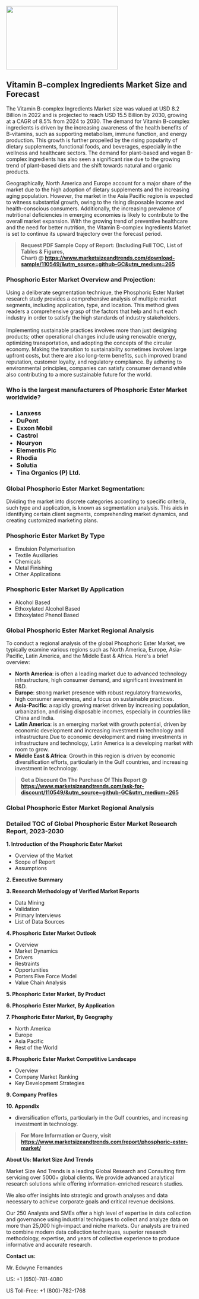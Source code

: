 <p><img class="alignnone size-medium wp-image-20088" src="https://ffe5etoiles.com/wp-content/uploads/2024/12/MST1-300x171.png" alt="" width="300" height="171" /></p><h2>Vitamin B-complex Ingredients Market Size and Forecast</h2><p>The Vitamin B-complex Ingredients Market size was valued at USD 8.2 Billion in 2022 and is projected to reach USD 15.5 Billion by 2030, growing at a CAGR of 8.5% from 2024 to 2030. The demand for Vitamin B-complex ingredients is driven by the increasing awareness of the health benefits of B-vitamins, such as supporting metabolism, immune function, and energy production. This growth is further propelled by the rising popularity of dietary supplements, functional foods, and beverages, especially in the wellness and healthcare sectors. The demand for plant-based and vegan B-complex ingredients has also seen a significant rise due to the growing trend of plant-based diets and the shift towards natural and organic products. </p><p>Geographically, North America and Europe account for a major share of the market due to the high adoption of dietary supplements and the increasing aging population. However, the market in the Asia Pacific region is expected to witness substantial growth, owing to the rising disposable income and health-conscious consumers. Additionally, the increasing prevalence of nutritional deficiencies in emerging economies is likely to contribute to the overall market expansion. With the growing trend of preventive healthcare and the need for better nutrition, the Vitamin B-complex Ingredients Market is set to continue its upward trajectory over the forecast period.</p></p><blockquote id="" class=""><strong>Request PDF Sample Copy of Report: (Including Full TOC, List of Tables &amp; Figures, Chart)&nbsp;@&nbsp;<strong><a href="https://www.marketsizeandtrends.com/download-sample/110549/&utm_source=github-GC&utm_medium=265" target="_blank">https://www.marketsizeandtrends.com/download-sample/110549/&utm_source=github-GC&utm_medium=265</a></strong></strong></blockquote><h3 id="" class="">Phosphoric Ester Market&nbsp;Overview and Projection:</h3><p id="" class="">Using a deliberate segmentation technique, the Phosphoric Ester Market research study provides a comprehensive analysis of multiple market segments, including application, type, and location. This method gives readers a comprehensive grasp of the factors that help and hurt each industry in order to satisfy the high standards of industry stakeholders. <br /> <br />Implementing sustainable practices involves more than just designing products; other operational changes include using renewable energy, optimizing transportation, and adopting the concepts of the circular economy. Making the transition to sustainability sometimes involves large upfront costs, but there are also long-term benefits, such improved brand reputation, customer loyalty, and regulatory compliance. By adhering to environmental principles, companies can satisfy consumer demand while also contributing to a more sustainable future for the world.</p><h3 id="" class="">Who is the largest manufacturers of&nbsp;Phosphoric Ester Market worldwide?</h3><h3 class=""><p><ul><li>Lanxess </li><li> DuPont </li><li> Exxon Mobil </li><li> Castrol </li><li> Nouryon </li><li> Elementis Plc </li><li> Rhodia </li><li> Solutia </li><li> Tina Organics (P) Ltd.</li></ul></p></h3><h3 id="" class="">Global&nbsp;Phosphoric Ester Market Segmentation:</h3><p id="" class="">Dividing the market into discrete categories according to specific criteria, such type and application, is known as segmentation analysis. This aids in identifying certain client segments, comprehending market dynamics, and creating customized marketing plans.</p><h3 id="" class="">Phosphoric Ester Market&nbsp;By Type</h3><p><p><ul><li>Emulsion Polymerisation </li><li> Textile Auxiliaries </li><li> Chemicals </li><li> Metal Finishing </li><li> Other Applications</p></li></ul></p></p><h3 id="" class="">Phosphoric Ester Market&nbsp;By Application</h3><p class=""><p><ul><li>Alcohol Based </li><li> Ethoxylated Alcohol Based </li><li> Ethoxylated Phenol Based</li></ul></p></p><h3 id="" class="">Global Phosphoric Ester Market Regional Analysis</h3><p id="" class="">To conduct a regional analysis of the global Phosphoric Ester Market, we typically examine various regions such as North America, Europe, Asia-Pacific, Latin America, and the Middle East &amp; Africa. Here's a brief overview:</p><ul><li><strong>North America</strong>: is often a leading market due to advanced technology infrastructure, high consumer demand, and significant investment in R&amp;D.</li><li><strong>Europe</strong>: strong market presence with robust regulatory frameworks, high consumer awareness, and a focus on sustainable practices.</li><li><strong>Asia-Pacific</strong>: a rapidly growing market driven by increasing population, urbanization, and rising disposable incomes, especially in countries like China and India.</li><li><strong>Latin America</strong>: is an emerging market with growth potential, driven by economic development and increasing investment in technology and infrastructure.Due to economic development and rising investments in infrastructure and technology, Latin America is a developing market with room to grow.</li><li><strong>Middle East &amp; Africa</strong>: Growth in this region is driven by economic diversification efforts, particularly in the Gulf countries, and increasing investment in technology.</li></ul><blockquote id="" class=""><strong>Get a Discount On The Purchase Of This Report @ <strong><a href="https://www.marketsizeandtrends.com/ask-for-discount/110549/&utm_source=github-GC&utm_medium=265" target="_blank">https://www.marketsizeandtrends.com/ask-for-discount/110549/&utm_source=github-GC&utm_medium=265</a></strong></strong></blockquote><h3 id="" class="">Global Phosphoric Ester Market Regional Analysis</h3><h3 id="" class="">Detailed TOC of Global Phosphoric Ester Market Research Report, 2023-2030</h3><p id="" class=""><strong>1. Introduction of the Phosphoric Ester Market</strong></p><ul><li>Overview of the Market</li><li>Scope of Report</li><li>Assumptions</li></ul><p id="" class=""><strong>2. Executive Summary</strong></p><p id="" class=""><strong>3. Research Methodology of Verified Market Reports</strong></p><ul><li>Data Mining</li><li>Validation</li><li>Primary Interviews</li><li>List of Data Sources</li></ul><p id="" class=""><strong>4. Phosphoric Ester Market Outlook</strong></p><ul><li>Overview</li><li>Market Dynamics</li><li>Drivers</li><li>Restraints</li><li>Opportunities</li><li>Porters Five Force Model</li><li>Value Chain Analysis</li></ul><p id="" class=""><strong>5. Phosphoric Ester Market, By Product</strong></p><p id="" class=""><strong>6. Phosphoric Ester Market, By Application</strong></p><p id="" class=""><strong>7. Phosphoric Ester Market, By Geography</strong></p><ul><li>North America</li><li>Europe</li><li>Asia Pacific</li><li>Rest of the World</li></ul><p id="" class=""><strong>8. Phosphoric Ester Market Competitive Landscape</strong></p><ul><li>Overview</li><li>Company Market Ranking</li><li>Key Development Strategies</li></ul><p id="" class=""><strong>9. Company Profiles</strong></p><p id="" class=""><strong>10. Appendix</strong></p><ul><li>diversification efforts, particularly in the Gulf countries, and increasing investment in technology.</li></ul><blockquote id="" class=""><strong>For More Information or Query, visit <strong><strong><a href="https://www.marketsizeandtrends.com/report/phosphoric-ester-market/" target="_blank">https://www.marketsizeandtrends.com/report/phosphoric-ester-market/</a></strong></strong></strong></blockquote><p id="" class=""><strong>About Us: Market Size And Trends</strong></p><p id="" class="">Market Size And Trends is a leading Global Research and Consulting firm servicing over 5000+ global clients. We provide advanced analytical research solutions while offering information-enriched research studies.</p><p id="" class="">We also offer insights into strategic and growth analyses and data necessary to achieve corporate goals and critical revenue decisions.</p><p id="" class="">Our 250 Analysts and SMEs offer a high level of expertise in data collection and governance using industrial techniques to collect and analyze data on more than 25,000 high-impact and niche markets. Our analysts are trained to combine modern data collection techniques, superior research methodology, expertise, and years of collective experience to produce informative and accurate research.</p><p id="" class=""><strong>Contact us:</strong></p><p id="" class="">Mr. Edwyne Fernandes</p><p id="" class="">US: +1 (650)-781-4080</p><p id="" class="">US Toll-Free: +1 (800)-782-1768</p>
